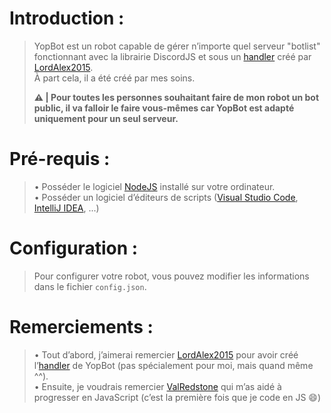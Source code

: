 # Introduction :
> YopBot est un robot capable de gérer n’importe quel serveur "botlist" fonctionnant avec la librairie DiscordJS et sous un [handler](https://github.com/LordAlex2015/handler-discord.js) créé par [LordAlex2015](https://github.com/LordAlex2015).  
> À part cela, il a été créé par mes soins. 
>
> **⚠️ | Pour toutes les personnes souhaitant faire de mon robot un bot public, il va falloir le faire vous-mêmes car YopBot est adapté uniquement pour __un seul serveur__.**
# Pré-requis :
> • Posséder le logiciel [NodeJS](https://nodejs.orge) installé sur votre ordinateur.  
> • Posséder un logiciel d’éditeurs de scripts ([Visual Studio Code](https://code.visualstudio.com/), [IntelliJ IDEA](https://www.jetbrains.com/idea/), ...)
# Configuration :
> Pour configurer votre robot, vous pouvez modifier les informations dans le fichier `config.json`.
# Remerciements :
> • Tout d’abord, j’aimerai remercier [LordAlex2015](https://github.com/LordAlex2015) pour avoir créé l’[handler](https://github.com/LordAlex2015/handler-discord.js) de YopBot (pas spécialement pour moi, mais quand même ^^).  
> • Ensuite, je voudrais remercier [ValRedstone](https://github.com/ValRedstone) qui m’as aidé à progresser en JavaScript (c’est la première fois que je code en JS 😄)
